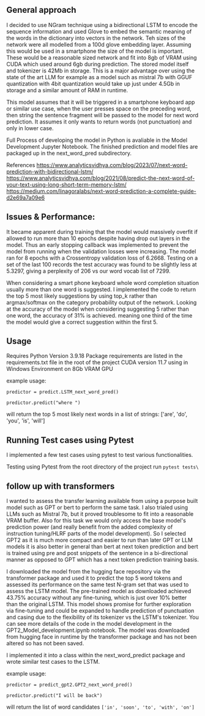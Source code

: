 
## General approach
I decided to use NGram technique using a bidirectional LSTM to encode the sequence information and used Glove to embed the semantic meaning of the words in the dictionary into vectors in the network. Teh sizes of the network were all modelled from a 100d glove embedding layer. Assuming this would be used in a smartphone the size of the model is important. These would be a reasonable sized network and fit into 8gb of VRAM using CUDA which used around 6gb during prediction. The stored model itself and tokenizer is 42Mb in storage. This is a major advantage over using the state of the art LLM for example as a model such as mistral 7b with GGUF quantization with 4bit quantization would take up just under 4.5Gb in storage and a similar amount of RAM in runtime.

This model assumes that it will be triggered in a smartphone keyboard app or similar use case, when the user presses space on the preceding word, then string the sentence fragment will be passed to the model for next word prediction. It assumes it only wants to return words (not punctuation) and only in lower case.

Full Process of developing the model in Python is avaliable in the Model Development Jupyter Notebook. The finished prediction and model files are packaged up in the next_word_pred subdirectory.

References
https://www.analyticsvidhya.com/blog/2023/07/next-word-prediction-with-bidirectional-lstm/
https://www.analyticsvidhya.com/blog/2021/08/predict-the-next-word-of-your-text-using-long-short-term-memory-lstm/
https://medium.com/linagoralabs/next-word-prediction-a-complete-guide-d2e69a7a09e6


## Issues & Performance:
It became apparent during training that the model would massively overfit if allowed to run more than 10 epochs despite having drop out layers in the model. Thus an early stopping callback was implemented to prevent the model from running when the validation losses were increasing. The model ran for 8 epochs with a Crossentropy validation loss of 6.2668. Testing on a set of the last 100 records the test accuracy was found to be slightly less at 5.3297, giving a perplexity of 206 vs our word vocab list of 7299. 

When considering a smart phone keyboard whole word completion situation usually more than one word is suggested. I implemented the code to return the top 5 most likely suggestions by using top_k rather than argmax/softmax on the category probability output of the network. Looking at the accuracy of the model when considering suggesting 5 rather than one word, the accuracy of 31% is achieved. meaning one third of the time the model would give a correct suggestion within the first 5.



## Usage 

Requires Python Version 3.9.18
Package requirements are listed in the requirements.txt file in the root of the project
CUDA version 11.7 using in Windows Environment on 8Gb VRAM GPU


example usage:
```from next_word_pred import predict 
predictor = predict.LSTM_next_word_pred() 
    
predictor.predict("where ")
```
will return the top 5 most likely next words in a list of strings:
['are', 'do', 'you', 'is', 'will']




## Running Test cases using Pytest
I implemented a few test cases using pytest to test various functionalities.

Testing using Pytest
from the root directory of the project run 
`pytest tests\`


## follow up with transformers
I wanted to assess the transfer learning available from using a purpose built model such as GPT or bert to perform the same task. I also trialed using LLMs such as Mistral 7b, but it proved troublesome to fit into a reasonable VRAM buffer. Also for this task we would only access the base model's prediction power (and really benefit from the added complexity of instruction tuning/HLRF parts of the model development). So I selected GPT2 as it is much more compact and easier to run than later GPT or LLM models it is also better in general than bert at next token prediction and bert is trained using pre and post snippets of the sentence in a bi-directional manner as opposed to GPT which has a next token prediction training basis. 

I downloaded the model from the hugging face repository via the transformer package and used it to predict the top 5 word tokens and assessed its performance on the same test N-gram set that was used to assess the LSTM model. The pre-trained model as downloaded achieved 43.75% accuracy without any fine-tuning, which is just over 10% better than the original LSTM. This model shows promise for further exploration via fine-tuning and could be expanded to handle prediction of punctuation and casing due to the flexibility of its tokenizer vs the LSTM's tokenizer. You can see more details of the code in the model development in the GPT2_Model_development.ipynb notebook. The model was downloaded from hugging face in runtime by the transformer package and has not been altered so has not been saved.

I implemented it into a class within the next_word_predict package and wrote similar test cases to the LSTM.

example usage:
```from next_word_pred import predict 
predictor = predict_gpt2.GPT2_next_word_pred() 
    
predictor.predict("I will be back")
```

will return the list of word candidates 
`['in', 'soon', 'to', 'with', 'on']`